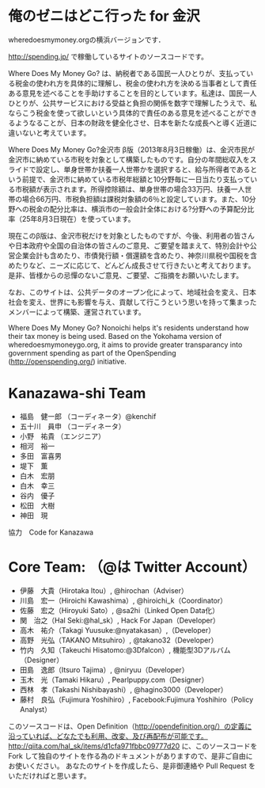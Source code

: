 # 俺のゼニはどこ行った for 金沢

wheredoesmymoney.orgの横浜バージョンです．

http://spending.jp/ で稼働しているサイトのソースコードです。

Where Does My Money Go? は、納税者である国民一人ひとりが、支払っている税金の使われ方を具体的に理解し、税金の使われ方を決める当事者として責任ある意見を述べることを手助けすることを目的としています。私達は、国民一人ひとりが、公共サービスにおける受益と負担の関係を数字で理解したうえで、私ならこう税金を使って欲しいという具体的で責任のある意見を述べることができるようなることが、日本の財政を健全化させ、日本を新たな成長へと導く近道に違いないと考えています。

Where Does My Money Go?金沢市 β版（2013年8月3日稼働）は、金沢市民が金沢市に納めている市税を対象として構築したものです。自分の年間総収入をスライドで設定し、単身世帯か扶養一人世帯かを選択すると、給与所得者であるという前提で、金沢市に納めている市税年総額と10分野毎に一日当たり支払っている市税額が表示されます。所得控除額は、単身世帯の場合33万円、扶養一人世帯の場合66万円、市税負担額は課税対象額の6％と設定しています。また、10分野への税金の配分比率は、横浜市の一般会計全体における?分野への予算配分比率（25年8月3日現在）を使っています。

現在このβ版は、金沢市税だけを対象としたものですが、今後、利用者の皆さんや日本政府や全国の自治体の皆さんのご意見、ご要望を踏まえて、特別会計や公営企業会計も含めたり、市債発行額・償還額を含めたり、神奈川県税や国税を含めたりなど、ニーズに応じて、どんどん成長させて行きたいと考えております。是非、皆様からの忌憚のないご意見、ご要望、ご指摘をお願いいたします。

なお、このサイトは、公共データのオープン化によって、地域社会を変え、日本社会を変え、世界にも影響を与え、貢献して行こうという思いを持って集まったメンバーによって構築、運営されています。

Where Does My Money Go? Nonoichi helps it's residents understand how their tax money is being used. Based on the Yokohama version of wheredoesmymoneygo.org, it aims to provide greater transparancy into government spending as part of the OpenSpending (http://openspending.org/) initiative.

# Kanazawa-shi Team

- 福島　健一郎 （コーディネータ）@kenchif
- 五十川　員申 （コーディネータ）
- 小野　祐貴 （エンジニア）
- 相河　裕一
- 多田　富喜男
- 堤下　薫
- 白木　宏朋
- 白木　幸三
- 谷内　優子
- 松田　大樹
- 神田　現

協力　Code for Kanazawa

# Core Team: （@は Twitter Account）

- 伊藤　大貴（Hirotaka Itou）, @hirochan（Adviser）
- 川島　宏一（Hiroichi Kawashima）, @hiroichi_k（Coordinator）
- 佐藤　宏之（Hiroyuki Sato）, @sa2hi（Linked Open Data化）
- 関　治之（Hal Seki:@hal_sk）, Hack For Japan（Developer）
- 高木　祐介（Takagi Yuusuke:@nyatakasan）,（Developer）
- 高野　光弘（TAKANO Mitsuhiro）, @takano32（Developer）
- 竹内　久知（Takeuchi Hisatomo:@3Dfalcon）, 機能型3Dアルバム（Designer）
- 田島　逸郎（Itsuro Tajima）, @niryuu（Developer）
- 玉木　光（Tamaki Hikaru）, Pearlpuppy.com（Designer）
- 西林　孝（Takashi Nishibayashi）, @hagino3000（Developer）
- 藤村　良弘（Fujimura Yoshihiro）, Facebook:Fujimura Yoshihiro（Policy Analyst）


このソースコードは、Open Definition（http://opendefinition.org/）の定義に沿っていれば、どなたでも利用、改変、及び再配布が可能です。
http://qiita.com/hal_sk/items/d1cfa971fbbc09777d20
に、このソースコードを Fork して独自のサイトを作る為のドキュメントがありますので、是非ご自由にお使いください。
あなたのサイトを作成したら、是非御連絡や Pull Request をいただければと思います。
